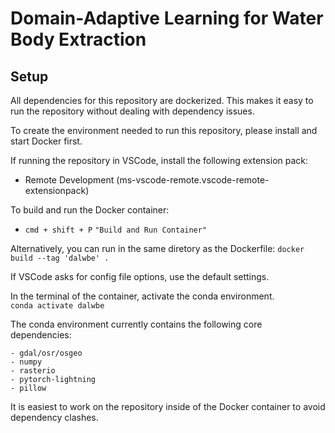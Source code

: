 # Domain-Adaptive Learning for Water Body Extraction

## Setup
All dependencies for this repository are dockerized. This makes it easy to run the repository without dealing with dependency issues. 

To create the environment needed to run this repository, please install and start Docker first. 

If running the repository in VSCode, install the following extension pack: 
- Remote Development (ms-vscode-remote.vscode-remote-extensionpack)

To build and run the Docker container: 
- `cmd + shift + P` `"Build and Run Container"`

Alternatively, you can run in the same diretory as the Dockerfile: 
`docker build --tag 'dalwbe' .`

If VSCode asks for config file options, use the default settings. 

In the terminal of the container, activate the conda environment.  
`conda activate dalwbe`

The conda environment currently contains the following core dependencies: 
```
- gdal/osr/osgeo
- numpy
- rasterio
- pytorch-lightning
- pillow
```

It is easiest to work on the repository inside of the Docker container to avoid dependency clashes. 